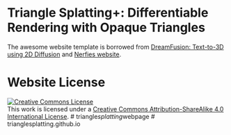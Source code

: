 # Triangle Splatting+: Differentiable Rendering with Opaque Triangles

The awesome website template is borrowed from [DreamFusion: Text-to-3D using 2D Diffusion](https://dreamfusion3d.github.io/) and [Nerfies website](https://nerfies.github.io). 

# Website License
<a rel="license" href="http://creativecommons.org/licenses/by-sa/4.0/"><img alt="Creative Commons License" style="border-width:0" src="https://i.creativecommons.org/l/by-sa/4.0/88x31.png" /></a><br />This work is licensed under a <a rel="license" href="http://creativecommons.org/licenses/by-sa/4.0/">Creative Commons Attribution-ShareAlike 4.0 International License</a>.
#   t r i a n g l e _ s p l a t t i n g _ w e b p a g e 
 
 #   t r i a n g l e s p l a t t i n g . g i t h u b . i o 
 
 